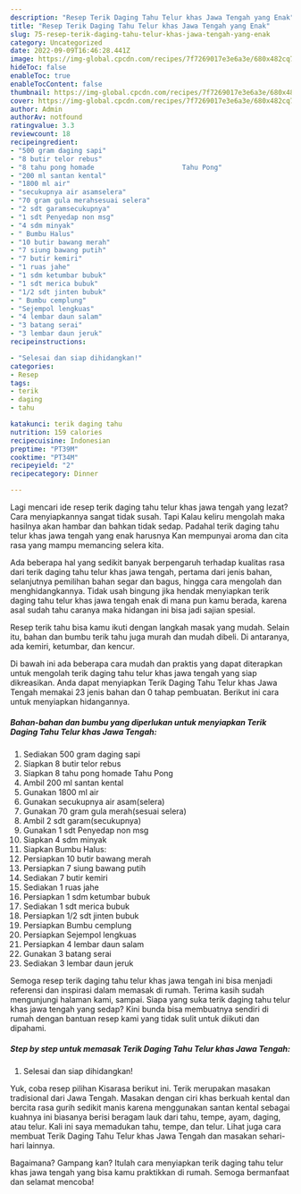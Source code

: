 ```yaml
---
description: "Resep Terik Daging Tahu Telur khas Jawa Tengah yang Enak"
title: "Resep Terik Daging Tahu Telur khas Jawa Tengah yang Enak"
slug: 75-resep-terik-daging-tahu-telur-khas-jawa-tengah-yang-enak
category: Uncategorized
date: 2022-09-09T16:46:28.441Z
image: https://img-global.cpcdn.com/recipes/7f7269017e3e6a3e/680x482cq70/terik-daging-tahu-telur-khas-jawa-tengah-foto-resep-utama.jpg
hideToc: false
enableToc: true
enableTocContent: false
thumbnail: https://img-global.cpcdn.com/recipes/7f7269017e3e6a3e/680x482cq70/terik-daging-tahu-telur-khas-jawa-tengah-foto-resep-utama.jpg
cover: https://img-global.cpcdn.com/recipes/7f7269017e3e6a3e/680x482cq70/terik-daging-tahu-telur-khas-jawa-tengah-foto-resep-utama.jpg
author: Admin
authorAv: notfound
ratingvalue: 3.3
reviewcount: 18
recipeingredient:
- "500 gram daging sapi"
- "8 butir telor rebus"
- "8 tahu pong homade                      Tahu Pong"
- "200 ml santan kental"
- "1800 ml air"
- "secukupnya air asamselera"
- "70 gram gula merahsesuai selera"
- "2 sdt garamsecukupnya"
- "1 sdt Penyedap non msg"
- "4 sdm minyak"
- " Bumbu Halus"
- "10 butir bawang merah"
- "7 siung bawang putih"
- "7 butir kemiri"
- "1 ruas jahe"
- "1 sdm ketumbar bubuk"
- "1 sdt merica bubuk"
- "1/2 sdt jinten bubuk"
- " Bumbu cemplung"
- "Sejempol lengkuas"
- "4 lembar daun salam"
- "3 batang serai"
- "3 lembar daun jeruk"
recipeinstructions:

- "Selesai dan siap dihidangkan!"
categories:
- Resep
tags:
- terik
- daging
- tahu

katakunci: terik daging tahu 
nutrition: 159 calories
recipecuisine: Indonesian
preptime: "PT39M"
cooktime: "PT34M"
recipeyield: "2"
recipecategory: Dinner

---
```



Lagi mencari ide resep terik daging tahu telur khas jawa tengah yang lezat? Cara menyiapkannya sangat tidak susah. Tapi Kalau keliru mengolah maka hasilnya akan hambar dan bahkan tidak sedap. Padahal terik daging tahu telur khas jawa tengah yang enak harusnya Kan mempunyai aroma dan cita rasa yang mampu memancing selera kita.


Ada beberapa hal yang sedikit banyak berpengaruh terhadap kualitas rasa dari terik daging tahu telur khas jawa tengah, pertama dari jenis bahan, selanjutnya pemilihan bahan segar dan bagus, hingga cara mengolah dan menghidangkannya. Tidak usah bingung jika hendak menyiapkan terik daging tahu telur khas jawa tengah enak di mana pun kamu berada, karena asal sudah tahu caranya maka hidangan ini bisa jadi sajian spesial.

Resep terik tahu bisa kamu ikuti dengan langkah masak yang mudah. Selain itu, bahan dan bumbu terik tahu juga murah dan mudah dibeli. Di antaranya, ada kemiri, ketumbar, dan kencur.


Di bawah ini ada beberapa cara mudah dan praktis yang dapat diterapkan untuk mengolah terik daging tahu telur khas jawa tengah yang siap dikreasikan. Anda dapat menyiapkan Terik Daging Tahu Telur khas Jawa Tengah memakai 23 jenis bahan dan 0 tahap pembuatan. Berikut ini cara untuk menyiapkan hidangannya.

<!--inarticleads1-->

##### Bahan-bahan dan bumbu yang diperlukan untuk menyiapkan Terik Daging Tahu Telur khas Jawa Tengah:

1. Sediakan 500 gram daging sapi
1. Siapkan 8 butir telor rebus
1. Siapkan 8 tahu pong homade                      Tahu Pong
1. Ambil 200 ml santan kental
1. Gunakan 1800 ml air
1. Gunakan secukupnya air asam(selera)
1. Gunakan 70 gram gula merah(sesuai selera)
1. Ambil 2 sdt garam(secukupnya)
1. Gunakan 1 sdt Penyedap non msg
1. Siapkan 4 sdm minyak
1. Siapkan  Bumbu Halus:
1. Persiapkan 10 butir bawang merah
1. Persiapkan 7 siung bawang putih
1. Sediakan 7 butir kemiri
1. Sediakan 1 ruas jahe
1. Persiapkan 1 sdm ketumbar bubuk
1. Sediakan 1 sdt merica bubuk
1. Persiapkan 1/2 sdt jinten bubuk
1. Persiapkan  Bumbu cemplung
1. Persiapkan Sejempol lengkuas
1. Persiapkan 4 lembar daun salam
1. Gunakan 3 batang serai
1. Sediakan 3 lembar daun jeruk


Semoga resep terik daging tahu telur khas jawa tengah ini bisa menjadi referensi dan inspirasi dalam memasak di rumah. Terima kasih sudah mengunjungi halaman kami, sampai. Siapa yang suka terik daging tahu telur khas jawa tengah yang sedap? Kini bunda bisa membuatnya sendiri di rumah dengan bantuan resep kami yang tidak sulit untuk diikuti dan dipahami. 

<!--inarticleads2-->

##### Step by step untuk memasak Terik Daging Tahu Telur khas Jawa Tengah:


1. Selesai dan siap dihidangkan!

Yuk, coba resep pilihan Kisarasa berikut ini. Terik merupakan masakan tradisional dari Jawa Tengah. Masakan dengan ciri khas berkuah kental dan bercita rasa gurih sedikit manis karena menggunakan santan kental sebagai kuahnya ini biasanya berisi beragam lauk dari tahu, tempe, ayam, daging, atau telur. Kali ini saya memadukan tahu, tempe, dan telur. Lihat juga cara membuat Terik Daging Tahu Telur khas Jawa Tengah dan masakan sehari-hari lainnya. 

Bagaimana? Gampang kan? Itulah cara menyiapkan terik daging tahu telur khas jawa tengah yang bisa kamu praktikkan di rumah. Semoga bermanfaat dan selamat mencoba!
